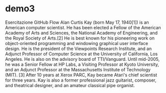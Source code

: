 # demo3
Esercitazione GitHub Flow
Alan Curtis Kay (born May 17, 1940[1]) is an American computer scientist. He has been elected a Fellow of 
the American Academy of Arts and Sciences, the National Academy of Engineering, and the Royal Society of Arts.[2] 
He is best known for his pioneering work on object-oriented programming and windowing graphical user interface design.
He is the president of the Viewpoints Research Institute, and 
an Adjunct Professor of Computer Science at the University of California, Los Angeles. 
He is also on the advisory board of TTI/Vanguard. Until mid-2005, he was a Senior Fellow at HP Labs, a 
Visiting Professor at Kyoto University, and an Adjunct Professor at the Massachusetts Institute of Technology (MIT).
[3] After 10 years at Xerox PARC, Kay became Atari's chief scientist for three years.
Kay is also a former professional jazz guitarist, composer, and theatrical designer, and an amateur classical pipe organist.